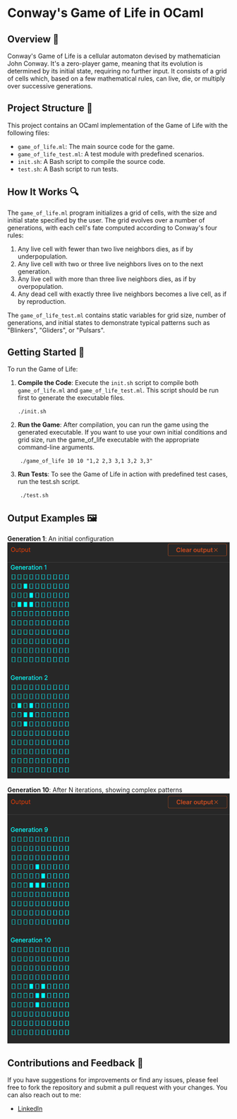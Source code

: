 # Conway's Game of Life in OCaml

## Overview 🌟

Conway's Game of Life is a cellular automaton devised by mathematician John Conway. It's a zero-player game, meaning that its evolution is determined by its initial state, requiring no further input. It consists of a grid of cells which, based on a few mathematical rules, can live, die, or multiply over successive generations.

## Project Structure 📂

This project contains an OCaml implementation of the Game of Life with the following files:

- `game_of_life.ml`: The main source code for the game.
- `game_of_life_test.ml`: A test module with predefined scenarios.
- `init.sh`: A Bash script to compile the source code.
- `test.sh`: A Bash script to run tests.

## How It Works 🔍

The `game_of_life.ml` program initializes a grid of cells, with the size and initial state specified by the user. The grid evolves over a number of generations, with each cell's fate computed according to Conway's four rules:

1. Any live cell with fewer than two live neighbors dies, as if by underpopulation.
2. Any live cell with two or three live neighbors lives on to the next generation.
3. Any live cell with more than three live neighbors dies, as if by overpopulation.
4. Any dead cell with exactly three live neighbors becomes a live cell, as if by reproduction.

The `game_of_life_test.ml` contains static variables for grid size, number of generations, and initial states to demonstrate typical patterns such as "Blinkers", "Gliders", or "Pulsars".

## Getting Started 🚀

To run the Game of Life:

1. **Compile the Code**: Execute the `init.sh` script to compile both `game_of_life.ml` and `game_of_life_test.ml`. This script should be run first to generate the executable files.
   ```
   ./init.sh
   ```

2. **Run the Game**: After compilation, you can run the game using the generated executable. If you want to use your own initial conditions and grid size, run the game_of_life executable with the appropriate command-line arguments.
```
    ./game_of_life 10 10 "1,2 2,3 3,1 3,2 3,3"
```

3. **Run Tests**: To see the Game of Life in action with predefined test cases, run the test.sh script.
```
    ./test.sh
```

## Output Examples 🖼️

**Generation 1**: An initial configuration
![Generation 1](./media/initial_generation.png "Initial Generation")

**Generation 10**: After N iterations, showing complex patterns
![Generation N](./media/nth_generation.png "Nth Generation")

## Contributions and Feedback 🤝

If you have suggestions for improvements or find any issues, please feel free to fork the repository and submit a pull request with your changes. You can also reach out to me:

- [LinkedIn](https://www.linkedin.com/in/neel-dandiwala/)